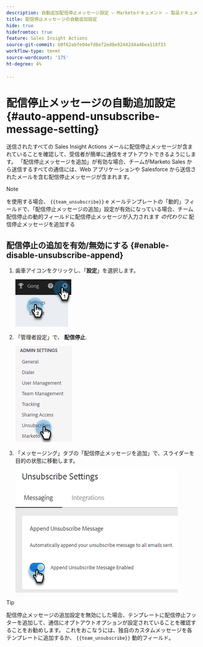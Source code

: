 ```yaml
---
description: 自動追加配信停止メッセージ設定 — Marketoドキュメント — 製品ドキュメント
title: 配信停止メッセージの自動追加設定
hide: true
hidefromtoc: true
feature: Sales Insight Actions
source-git-commit: b0f62abfe04efd8e72ed8e92442d4a46ea118f33
workflow-type: tm+mt
source-wordcount: '175'
ht-degree: 4%

---
```


# 配信停止メッセージの自動追加設定 {#auto-append-unsubscribe-message-setting}

送信されたすべての Sales Insight Actions メールに配信停止メッセージが含まれていることを確認して、受信者が簡単に通信をオプトアウトできるようにします。 「配信停止メッセージを追加」が有効な場合、チームがMarketo Sales から送信するすべての通信には、Web アプリケーションや Salesforce から送信されたメールを含む配信停止メッセージが含まれます。

>[!NOTE]
>
>を使用する場合、 `{{team_unsubscribe}}` e メールテンプレートの「動的」フィールドで、「配信停止メッセージの追加」設定が有効になっている場合、チーム配信停止の動的フィールドに配信停止メッセージが入力されます _の代わりに_ 配信停止メッセージを追加する

## 配信停止の追加を有効/無効にする {#enable-disable-unsubscribe-append}

1. 歯車アイコンをクリックし、「**設定**」を選択します。

   ![](assets/auto-append-unsubscribe-message-setting-1.png)

1. 「管理者設定」で、 **配信停止**.

   ![](assets/auto-append-unsubscribe-message-setting-2.png)

1. 「メッセージング」タブの「配信停止メッセージを追加」で、スライダーを目的の状態に移動します。

   ![](assets/auto-append-unsubscribe-message-setting-3.png)

>[!TIP]
>
>配信停止メッセージの追加設定を無効にした場合、テンプレートに配信停止フッターを追加して、通信にオプトアウトオプションが設定されていることを確認することをお勧めします。 これをおこなうには、独自のカスタムメッセージを各テンプレートに追加するか、 `{{team_unsubscribe}}` 動的フィールド。
